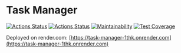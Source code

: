 # Task Manager

[![Actions Status](https://github.com/SerKonstantin/java-project-99/actions/workflows/hexlet-check.yml/badge.svg)](https://github.com/SerKonstantin/java-project-99/actions)
[![Actions Status](https://github.com/SerKonstantin/java-project-99/actions/workflows/build.yml/badge.svg)](https://github.com/SerKonstantin/java-project-99/actions)
[![Maintainability](https://api.codeclimate.com/v1/badges/0a8a2e9161f3a0a09887/maintainability)](https://codeclimate.com/github/SerKonstantin/java-project-99/maintainability)
[![Test Coverage](https://api.codeclimate.com/v1/badges/0a8a2e9161f3a0a09887/test_coverage)](https://codeclimate.com/github/SerKonstantin/java-project-99/test_coverage)

Deployed on render.com: [https://task-manager-1thk.onrender.com](https://task-manager-1thk.onrender.com)

